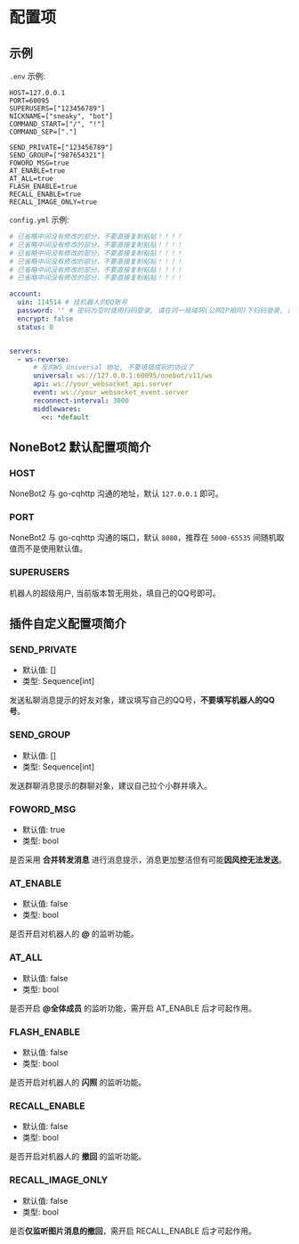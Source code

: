 # 配置项

## 示例

`.env` 示例:

```env
HOST=127.0.0.1
PORT=60095
SUPERUSERS=["123456789"]
NICKNAME=["sneaky", "bot"]
COMMAND_START=["/", "!"]
COMMAND_SEP=["."]

SEND_PRIVATE=["123456789"]
SEND_GROUP=["987654321"]
FOWORD_MSG=true
AT_ENABLE=true
AT_ALL=true
FLASH_ENABLE=true
RECALL_ENABLE=true
RECALL_IMAGE_ONLY=true
```

`config.yml` 示例:

```yml
# 已省略中间没有修改的部分，不要直接复制粘贴！！！！
# 已省略中间没有修改的部分，不要直接复制粘贴！！！！
# 已省略中间没有修改的部分，不要直接复制粘贴！！！！
# 已省略中间没有修改的部分，不要直接复制粘贴！！！！
# 已省略中间没有修改的部分，不要直接复制粘贴！！！！
# 已省略中间没有修改的部分，不要直接复制粘贴！！！！

account:
  uin: 114514 # 挂机器人的QQ账号
  password: '' # 密码为空时使用扫码登录, 请在同一局域网(公网IP相同)下扫码登录, 否则大概率失败
  encrypt: false 
  status: 0


servers:
  - ws-reverse:
      # 反向WS Universal 地址, 不要填错成别的协议了
      universal: ws://127.0.0.1:60095/onebot/v11/ws
      api: ws://your_websocket_api.server
      event: ws://your_websocket_event.server
      reconnect-interval: 3000
      middlewares:
        <<: *default
```

## NoneBot2 默认配置项简介

### HOST

NoneBot2 与 go-cqhttp 沟通的地址，默认 `127.0.0.1` 即可。

### PORT

NoneBot2 与 go-cqhttp 沟通的端口，默认 `8080`，推荐在 `5000-65535` 间随机取值而不是使用默认值。

### SUPERUSERS

机器人的超级用户, 当前版本暂无用处，填自己的QQ号即可。

## 插件自定义配置项简介

### SEND_PRIVATE

- 默认值: []
- 类型: Sequence[int]

发送私聊消息提示的好友对象，建议填写自己的QQ号，**不要填写机器人的QQ号**。

### SEND_GROUP

- 默认值: []
- 类型: Sequence[int]

发送群聊消息提示的群聊对象，建议自己拉个小群并填入。

### FOWORD_MSG

- 默认值: true
- 类型: bool

是否采用 **合并转发消息** 进行消息提示，消息更加整洁但有可能**因风控无法发送**。

### AT_ENABLE

- 默认值: false
- 类型: bool

是否开启对机器人的 **@** 的监听功能。

### AT_ALL

- 默认值: false
- 类型: bool

是否开启 **@全体成员** 的监听功能，需开启 AT_ENABLE 后才可起作用。

### FLASH_ENABLE

- 默认值: false
- 类型: bool

是否开启对机器人的 **闪照** 的监听功能。

### RECALL_ENABLE

- 默认值: false
- 类型: bool

是否开启对机器人的 **撤回** 的监听功能。

### RECALL_IMAGE_ONLY

- 默认值: false
- 类型: bool

是否**仅监听图片消息的撤回**，需开启 RECALL_ENABLE 后才可起作用。

